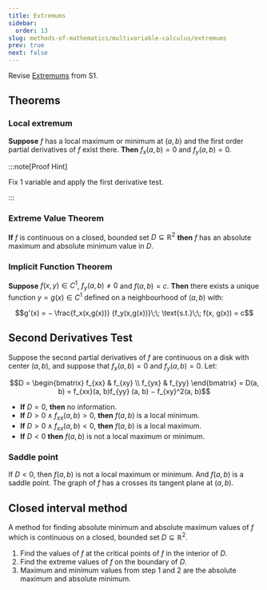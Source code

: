 ```yaml
---
title: Extremums
sidebar:
  order: 13
slug: methods-of-mathematics/multivariable-calculus/extremums
prev: true
next: false
---
```


Revise [Extremums](https://s1.sahithyan.dev/mathematics/real-analysis/extremums/) from S1.

## Theorems

### Local extremum

**Suppose** $f$ has a local maximum or minimum at $(a,b)$ and the first order partial derivatives of $f$
exist there. **Then** $f_x (a, b) = 0$ and $f_y (a, b) = 0$.

:::note[Proof Hint]

Fix 1 variable and apply the first derivative test.

:::

### Extreme Value Theorem

**If** $f$ is continuous on a closed, bounded set $D \subseteq \mathbb{R}^2$ **then** $f$ has an absolute maximum and absolute minimum value in $D$.

### Implicit Function Theorem

**Suppose** $f(x, y) ∈ C^1$, $f_y(a, b) \neq 0$ and $f(a, b) = c$. **Then** there exists
a unique function $y = g(x) ∈ C^1$ defined on a neighbourhood of $(a, b)$ with:

```math
g'(x) = − \frac{f_x(x,g(x))}
{f_y(x,g(x))}\;\; \text{s.t.}\;\; f(x, g(x)) = c
```

## Second Derivatives Test

Suppose the second partial derivatives of $f$ are continuous on a disk
with center $(a, b)$, and suppose that $f_x (a, b) = 0$ and $f_y (a, b) = 0$. Let:

```math
D =
\begin{bmatrix}
f_{xx} & f_{xy} \\
f_{yx} & f_{yy}
\end{bmatrix}
=
D(a, b) = f_{xx}(a, b)f_{yy} (a, b) − f_{xy}^2(a, b)
```

- **If** $D=0$, **then** no information.
- **If** $D > 0 \land f_{xx} (a, b) > 0$, **then** $f(a, b)$ is a local minimum.
- **If** $D > 0 \land f_{xx} (a, b) < 0$, **then** $f(a, b)$ is a local maximum.
- **If** $D < 0$ **then** $f(a, b)$ is not a local maximum or minimum.

### Saddle point

If $D < 0$, then $f(a, b)$ is not a local maximum or minimum. And $f(a, b)$ is a saddle point. The graph of $f$ has a crosses its tangent plane at $(a, b)$.

## Closed interval method

A method for finding absolute minimum and absolute maximum values of $f$ which is continuous on a closed, bounded set $D \subseteq \mathbb{R}^2$.

1. Find the values of $f$ at the critical points of $f$ in the interior of $D$.
2. Find the extreme values of $f$ on the boundary of $D$.
3. Maximum and minimum values from step 1 and 2 are the absolute maximum and absolute minimum.
